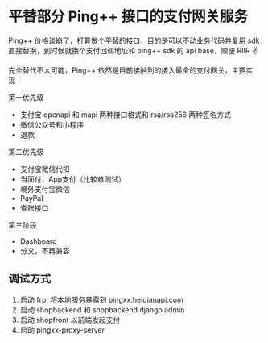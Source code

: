 # 平替部分 Ping++ 接口的支付网关服务

Ping++ 价格谈崩了，打算做个平替的接口，目的是可以不动业务代码并复用 sdk 直接替换，到时候就换个支付回调地址和 ping++ sdk 的 api base，顺便 RIIR ✌️

完全替代不大可能，Ping++ 依然是目前接触到的接入最全的支付网关，主要实现：

第一优先级
- 支付宝 openapi 和 mapi 两种接口格式和 rsa/rsa256 两种签名方式
- 微信公众号和小程序
- 退款

第二优先级
- 支付宝微信代扣
- 当面付，App支付（比较难测试）
- 境外支付宝微信
- PayPal
- 查账接口

第三阶段
- Dashboard
- 分叉，不再兼容

## 调试方式

1. 启动 frp, 将本地服务暴露到 pingxx.heidianapi.com
2. 启动 shopbackend 和 shopbackend django admin
3. 启动 shopfront 以前端发起支付
4. 启动 pingxx-proxy-server
